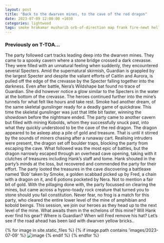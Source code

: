 ```yaml
---
layout: post
title: "Back to the dwarven mines, to the cave of the red dragon"
date: 2023-07-09 12:00:00 +1030
categories: lightwood
tags: smoke hrakamar musharib orb-of-direction map frank fire-newt hellhound gremlin
---
```

### Previously on T-TOA…
The party followed cart tracks leading deep into the dwarven mines. They came to a spooky cavern where a stone bridge crossed a dark crevasse. They were filled with an unnatural feeling when suddenly, they encountered several Specters. Amid the supernatural skirmish, Guardian is grappled by the largest Specter and despite the valiant efforts of Caitlin and Aurora, is pulled off the edge of the crevasse by the Specter falling together into the darkness. Even after battle, Nera’s Wildshape bat found no trace of Guardian. She did however notice a glow similar to the Specters in the water at the bottom of the crevasse. The heroes continued further into the mine’s tunnels for what felt like hours and take rest. Smoke had another dream, of the same skeletal gunslinger ready for a deadly game of quickdraw. This time the skeletal gunslinger was just that little bit faster, winning the showdown before the nightmare ended. The party came to another cavern but filled with mining Kobolds, whom they successfully snuck past, into what they quickly understood to be the cave of the red dragon. The dragon appeared to be asleep atop a pile of gold and treasure. That is until it stirred by the sounds of miners chasing after a runaway cart. Realising intruders were present, the dragon set off boulder traps, blocking the party from escaping the cave. What followed was the most epic of battles, but the dragon narrowly escaped through an overhead cave opening, taking with it clutches of treasures including Hank’s staff and tome. Hank shouted in the party’s minds at the loss, but recovered and commended the party for their effort. The party looted the treasures in the cave discovering a battleaxe named ‘Bob’ taken by Smoke, a golden scabbad picked up by Fred, a chain with a dragon on it, and 6 potions pocketed by Nera. Not to mention a fair bit of gold. With the pillaging done with, the party focussed on clearing the mines, but came across a hypno-toady rock creature that turned you to stone should you fail constitution. Never fear, no frog is a match for this party, who cleared the entire lower level of the mine of amphibian and kobold beings. This session, we join our heroes as they head up to the next level of the mine. What awaits them in the echelons of this mine? Will Hank ever find his gear? Where is Guardian? When will Fred remove his hat? Let’s see if the road ahead has been laid with dwarven yellow bricks..

{% for image in site.static_files %}
{% if image.path contains 'images/2023-07-09' %}
<img src="{{image.path}}" alt="image" />
{% endif %}
{% endfor %}
